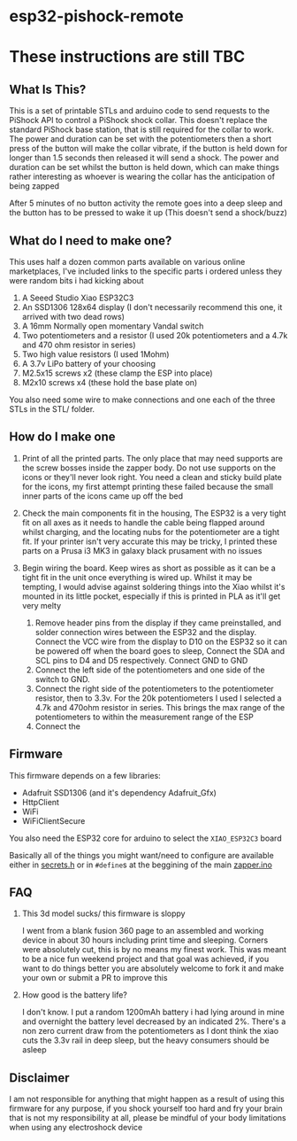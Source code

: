 # esp32-pishock-remote

# These instructions are still TBC

## What Is This?

This is a set of printable STLs and arduino code to send requests to the PiShock API to control a PiShock shock collar. This doesn't replace the standard PiShock base station, that is still required for the collar to work. 
The power and duration can be set with the potentiometers then a short press of the button will make the collar vibrate, if the button is held down for longer than 1.5 seconds then released it will send a shock. The power and duration can be set whilst the button is held down, which can make things rather interesting as whoever is wearing the collar has the anticipation of being zapped

After 5 minutes of no button activity the remote goes into a deep sleep and the button has to be pressed to wake it up (This doesn't send a shock/buzz)

## What do I need to make one?

This uses half a dozen common parts available on various online marketplaces, I've included links to the specific parts i ordered unless they were random bits i had kicking about

1. A Seeed Studio Xiao ESP32C3
1. An SSD1306 128x64 display (I don't necessarily recommend this one, it arrived with two dead rows)
1. A 16mm Normally open momentary Vandal switch
1. Two potentiometers and a resistor (I used 20k potentiometers and a 4.7k and 470 ohm resistor in series)
1. Two high value resistors (I used 1Mohm)
1. A 3.7v LiPo battery of your choosing
1. M2.5x15 screws x2 (these clamp the ESP into place)
1. M2x10 screws x4 (these hold the base plate on)

You also need some wire to make connections and one each of the three STLs in the STL/ folder.

## How do I make one

1. Print of all the printed parts. The only place that may need supports are the screw bosses inside the zapper body. Do not use supports on the icons or they'll never look right. You need a clean and sticky build plate for the icons, my first attempt printing these failed because the small inner parts of the icons came up off the bed
1. Check the main components fit in the housing, The ESP32 is a very tight fit on all axes as it needs to handle the cable being flapped around whilst charging, and the locating nubs for the potentiometer are a tight fit. If your printer isn't very accurate this may be tricky, I printed these parts on a Prusa i3 MK3 in galaxy black prusament with no issues
1. Begin wiring the board. Keep wires as short as possible as it can be a tight fit in the unit once everything is wired up. Whilst it may be tempting, I would advise against soldering things into the Xiao whilst it's mounted in its little pocket, especially if this is printed in PLA as it'll get very melty

    1. Remove header pins from the display if they came preinstalled, and solder connection wires between the ESP32 and the display. Connect the VCC wire from the display to D10 on the ESP32 so it can be powered off when the board goes to sleep, Connect the SDA and SCL pins to D4 and D5 respectively. Connect GND to GND
    1. Connect the left side of the potentiometers and one side of the switch to GND. 
    1. Connect the right side of the potentiometers to the potentiometer resistor, then to 3.3v. For the 20k potentiometers I used I selected a 4.7k and 470ohm resistor in series. This brings the max range of the potentiometers to within the measurement range of the ESP
    1. Connect the 


## Firmware

This firmware depends on a few libraries:
- Adafruit SSD1306 (and it's dependency Adafruit_Gfx)
- HttpClient
- WiFi
- WiFiClientSecure

You also need the ESP32 core for arduino to select the `XIAO_ESP32C3` board


Basically all of the things you might want/need to configure are available either in [secrets.h](Firmware/secrets.h) or in `#define`s at the beggining of the main [zapper.ino](Firmware/zapper.ino) 

## FAQ

1. This 3d model sucks/ this firmware is sloppy

    I went from a blank fusion 360 page to an assembled and working device in about 30 hours including print time and sleeping. Corners were absolutely cut, this is by no means my finest work. This was meant to be a nice fun weekend project and that goal was achieved, if you want to do things better you are absolutely welcome to fork it and make your own or submit a PR to improve this
1. How good is the battery life?

    I don't know. I put a random 1200mAh battery i had lying around in mine and overnight the battery level decreased by an indicated 2%. There's a non zero current draw from the potentiometers as I dont think the xiao cuts the 3.3v rail in deep sleep, but the heavy consumers should be asleep


## Disclaimer

I am not responsible for anything that might happen as a result of using this firmware for any purpose, if you shock yourself too hard and fry your brain that is not my responsibility at all, please be mindful of your body limitations when using any electroshock device
